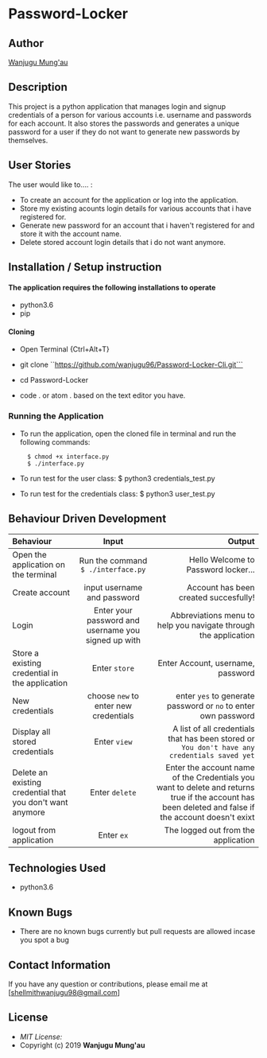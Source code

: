# Password-Locker
## Author

[Wanjugu Mung'au](https://github.com/wanjugu96)

## Description

This project is a python application that manages login and signup credentials of a person for various accounts i.e. username and passwords for each account. It also stores the passwords and generates a unique password for a user if they do not want to generate new passwords by themselves.



## User Stories
The user would like to.... :
* To create an account for the application or log into the application.
* Store my existing acounts login details for various accounts that i have registered for.
* Generate new password for an account that i haven't registered for and store it with the account name.   
* Delete stored account login details that i do not want anymore.



## Installation / Setup instruction

#### The application requires the following installations to operate 
* python3.6
* pip

#### Cloning

* Open Terminal {Ctrl+Alt+T}

* git clone ``https://github.com/wanjugu96/Password-Locker-Cli.git```

* cd Password-Locker

* code . or atom . based on the text editor you have.

### Running the Application
* To run the application, open the cloned file in terminal and run the following commands:

        $ chmod +x interface.py
        $ ./interface.py
* To run test for the user class:
        $ python3 credentials_test.py

* To run test for the credentials class:
        $ python3 user_test.py

## Behaviour Driven Development
| Behaviour | Input | Output |
| :---------------- | :---------------: | ------------------: |
|Open the application on the terminal | Run the command ```$ ./interface.py```|Hello Welcome to Password locker... <br> |
|Create account| input username and password| Account has been created succesfully! |
|Login | Enter your password and username you signed up with| Abbreviations menu to help you navigate through the application|
|Store a existing credential in the application| Enter ```store```|Enter Account, username, password<br>
|New credentials|choose ```new``` to enter new credentials| enter ```yes``` to generate password or ```no``` to enter own password|
|Display all stored credentials | Enter ```view```|A list of all credentials that has been stored or ```You don't have any credentials saved yet``` |<br>
|Delete an existing credential that you don't want anymore|Enter ```delete```|Enter the account name of the Credentials you want to delete and returns true if the account has been deleted and false if the account doesn't exixt|
|logout from application| Enter ```ex```| The logged out from the application|

## Technologies Used

* python3.6

## Known Bugs
* There are no known bugs currently but pull requests are allowed incase you spot a bug

## Contact Information 

If you have any question or contributions, please email me at [shellmithwanjugu98@gmail.com]

## License
* *MIT License:*
* Copyright (c) 2019 **Wanjugu Mung'au**